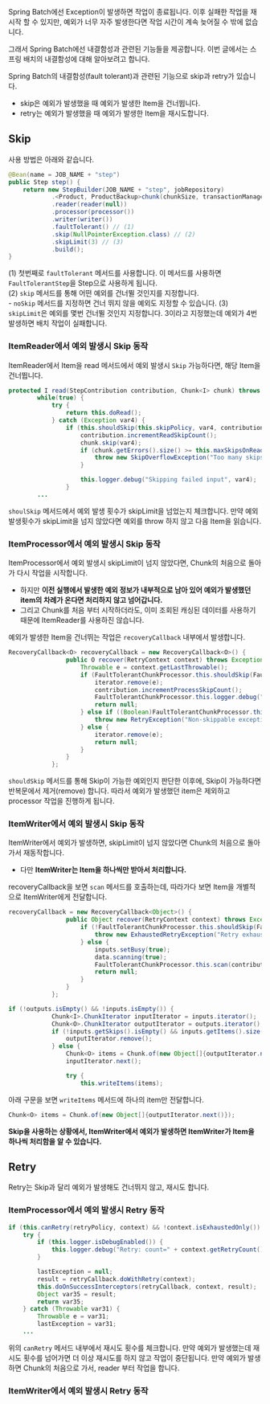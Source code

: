 Spring Batch에선 Exception이 발생하면 작업이 종료됩니다. 이후 실패한 작업을 재시작 할 수 있지만, 예외가 너무 자주 발생한다면 작업 시간이 계속 늦어질 수 밖에 없습니다. 

그래서 Spring Batch에선 내결함성과 관련된 기능들을 제공합니다. 이번 글에서는 스프링 배치의 내결함성에 대해 알아보려고 합니다.

Spring Batch의 내결함성(fault tolerant)과 관련된 기능으로 skip과 retry가 있습니다.
- skip은 예외가 발생했을 때 예외가 발생한 Item을 건너뜁니다. 
- retry는 예외가 발생했을 때 예외가 발생한 Item을 재시도합니다. 

## Skip 

사용 방법은 아래와 같습니다. 
```java
@Bean(name = JOB_NAME + "step")
public Step step() {
    return new StepBuilder(JOB_NAME + "step", jobRepository)
            .<Product, ProductBackup>chunk(chunkSize, transactionManager)
            .reader(reader(null))
            .processor(processor())
            .writer(writer())
            .faultTolerant() // (1)
            .skip(NullPointerException.class) // (2)
            .skipLimit(3) // (3)
            .build();
}
```
(1) 첫번째로 ```faultTolerant``` 메서드를 사용합니다. 이 메서드를 사용하면 ```FaultTolerantStep```을 Step으로 사용하게 됩니다.   
(2) ```skip``` 메서드를 통해 어떤 예외를 건너뛸 것인지를 지정합니다.   
    - ```noSkip``` 메서드를 지정하면 건너 뛰지 않을 예외도 지정할 수 있습니다.
(3) ```skipLimit```은 예외를 몇번 건너뛸 것인지 지정합니다. 3이라고 지정했는데 예외가 4번 발생하면 배치 작업이 실패합니다. 

### ItemReader에서 예외 발생시 Skip 동작 

ItemReader에서 Item을 read 메서드에서 예외 발생시 ```Skip``` 가능하다면, 해당 Item을 건너뜁니다. 

```java
protected I read(StepContribution contribution, Chunk<I> chunk) throws Exception {
        while(true) {
            try {
                return this.doRead();
            } catch (Exception var4) {
                if (this.shouldSkip(this.skipPolicy, var4, contribution.getStepSkipCount())) {
                    contribution.incrementReadSkipCount();
                    chunk.skip(var4);
                    if (chunk.getErrors().size() >= this.maxSkipsOnRead) {
                        throw new SkipOverflowException("Too many skips on read");
                    }

                    this.logger.debug("Skipping failed input", var4);
                }
        ...
```
```shoulSkip``` 메서드에서 예외 발생 횟수가 skipLimit을 넘었는지 체크합니다. 만약 예외 발생횟수가 skipLimit을 넘지 않았다면 예외를 throw 하지 않고 다음 Item을 읽습니다. 

### ItemProcessor에서 예외 발생시 Skip 동작 

ItemProcessor에서 예외 발생시 skipLimit이 넘지 않았다면, Chunk의 처음으로 돌아가 다시 작업을 시작합니다. 
- 하지만 **이전 실행에서 발생한 예외 정보가 내부적으로 남아 있어 예외가 발생했던 item의 차례가 온다면 처리하지 않고 넘어갑니다.**
- 그리고 Chunk를 처음 부터 시작하더라도, 이미 조회된 캐싱된 데이터를 사용하기 때문에 ItemReader를 사용하진 않습니다.

예외가 발생한 Item을 건너뛰는 작업은 ```recoveryCallback``` 내부에서 발생합니다. 
```java
RecoveryCallback<O> recoveryCallback = new RecoveryCallback<O>() {
                public O recover(RetryContext context) throws Exception {
                    Throwable e = context.getLastThrowable();
                    if (FaultTolerantChunkProcessor.this.shouldSkip(FaultTolerantChunkProcessor.this.itemProcessSkipPolicy, e, contribution.getStepSkipCount())) {
                        iterator.remove(e);
                        contribution.incrementProcessSkipCount();
                        FaultTolerantChunkProcessor.this.logger.debug("Skipping after failed process", e);
                        return null;
                    } else if ((Boolean)FaultTolerantChunkProcessor.this.rollbackClassifier.classify(e)) {
                        throw new RetryException("Non-skippable exception in recoverer while processing", e);
                    } else {
                        iterator.remove(e);
                        return null;
                    }
                }
            };
```

```shouldSkip``` 메서드를 통해 Skip이 가능한 예외인지 판단한 이후에, Skip이 가능하다면 반복문에서 제거(remove) 합니다. 
따라서 예외가 발생했던 item은 제외하고 processor 작업을 진행하게 됩니다. 

### ItemWriter에서 예외 발생시 Skip 동작

ItemWriter에서 예외가 발생하면, skipLimit이 넘지 않았다면 Chunk의 처음으로 돌아가서 재동작합니다. 
- 다만 **ItemWriter는 Item을 하나씩만 받아서 처리합니다.** 

recoveryCallback을 보면 ```scan``` 메서드를 호출하는데, 따라가다 보면 Item을 개별적으로 ItemWriter에게 전달합니다. 
```java
recoveryCallback = new RecoveryCallback<Object>() {
                public Object recover(RetryContext context) throws Exception {
                    if (!FaultTolerantChunkProcessor.this.shouldSkip(FaultTolerantChunkProcessor.this.itemWriteSkipPolicy, context.getLastThrowable(), -1L)) {
                        throw new ExhaustedRetryException("Retry exhausted after last attempt in recovery path, but exception is not skippable.", context.getLastThrowable());
                    } else {
                        inputs.setBusy(true);
                        data.scanning(true);
                        FaultTolerantChunkProcessor.this.scan(contribution, inputs, outputs, FaultTolerantChunkProcessor.this.chunkMonitor, true);
                        return null;
                    }
                }
            };
```

```java
if (!outputs.isEmpty() && !inputs.isEmpty()) {
            Chunk<I>.ChunkIterator inputIterator = inputs.iterator();
            Chunk<O>.ChunkIterator outputIterator = outputs.iterator();
            if (!inputs.getSkips().isEmpty() && inputs.getItems().size() != outputs.getItems().size() && outputIterator.hasNext()) {
                outputIterator.remove();
            } else {
                Chunk<O> items = Chunk.of(new Object[]{outputIterator.next()});
                inputIterator.next();

                try {
                    this.writeItems(items);

```
아래 구문을 보면 ```writeItems``` 메서드에 하나의 item만 전달합니다. 
```java
Chunk<O> items = Chunk.of(new Object[]{outputIterator.next()});
```

**Skip을 사용하는 상황에서, ItemWriter에서 예외가 발생하면 ItemWriter가 Item을 하나씩 처리함을 알 수 있습니다.**


## Retry 

Retry는 Skip과 달리 예외가 발생해도 건너뛰지 않고, 재시도 합니다. 

### ItemProcessor에서 예외 발생시 Retry 동작

```java
if (this.canRetry(retryPolicy, context) && !context.isExhaustedOnly()) {
    try {
        if (this.logger.isDebugEnabled()) {
            this.logger.debug("Retry: count=" + context.getRetryCount());
        }

        lastException = null;
        result = retryCallback.doWithRetry(context);
        this.doOnSuccessInterceptors(retryCallback, context, result);
        Object var35 = result;
        return var35;
    } catch (Throwable var31) {
        Throwable e = var31;
        lastException = var31; 
    ...
```
위의 ```canRetry``` 메서드 내부에서 재시도 횟수를 체크합니다. 만약 예외가 발생했는데 재시도 횟수를 넘어가면 더 이상 재시도를 하지 않고 작업이 중단됩니다. 
만약 예외가 발생하면 Chunk의 처음으로 가서, reader 부터 작업을 합니다. 


### ItemWriter에서 예외 발생시 Retry 동작




